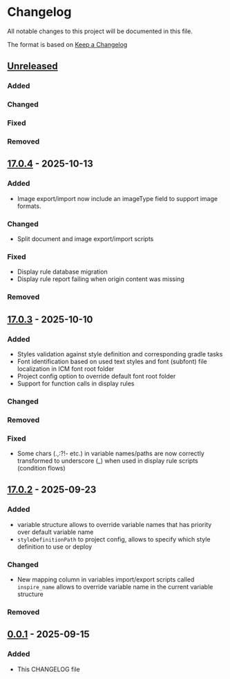# Changelog

All notable changes to this project will be documented in this file.

The format is based on [Keep a Changelog](https://keepachangelog.com/en/1.1.0/)

## [Unreleased]

### Added

### Changed

### Fixed

### Removed

## [17.0.4] - 2025-10-13

### Added
- Image export/import now include an imageType field to support image formats.

### Changed
- Split document and image export/import scripts

### Fixed

- Display rule database migration
- Display rule report failing when origin content was missing

### Removed

## [17.0.3] - 2025-10-10

### Added

- Styles validation against style definition and corresponding gradle tasks
- Font identification based on used text styles and font (subfont) file localization in ICM font root folder
- Project config option to override default font root folder
- Support for function calls in display rules

### Changed

### Removed

### Fixed
- Some chars (.,:?!- etc.) in variable names/paths are now correctly transformed to underscore (_) when used in display rule scripts (condition flows) 

## [17.0.2] - 2025-09-23

### Added
- variable structure allows to override variable names that has priority over default variable name
- `styleDefinitionPath` to project config, allows to specify which style definition to use or deploy

### Changed
- New mapping column in variables import/export scripts called `inspire_name` allows to override variable name in the current variable structure  

### Removed

## [0.0.1] - 2025-09-15

### Added

- This CHANGELOG file

[unreleased]: https://github.com/quadient/migration-stack/compare/v17.0.4...HEAD
[17.0.4]: https://github.com/quadient/migration-stack/compare/v17.0.3..v17.0.4
[17.0.3]: https://github.com/quadient/migration-stack/compare/v17.0.2..v17.0.3
[17.0.2]: https://github.com/quadient/migration-stack/compare/v0.0.1..v17.0.2
[0.0.1]: https://github.com/quadient/migration-stack/releases/tag/v0.0.1
